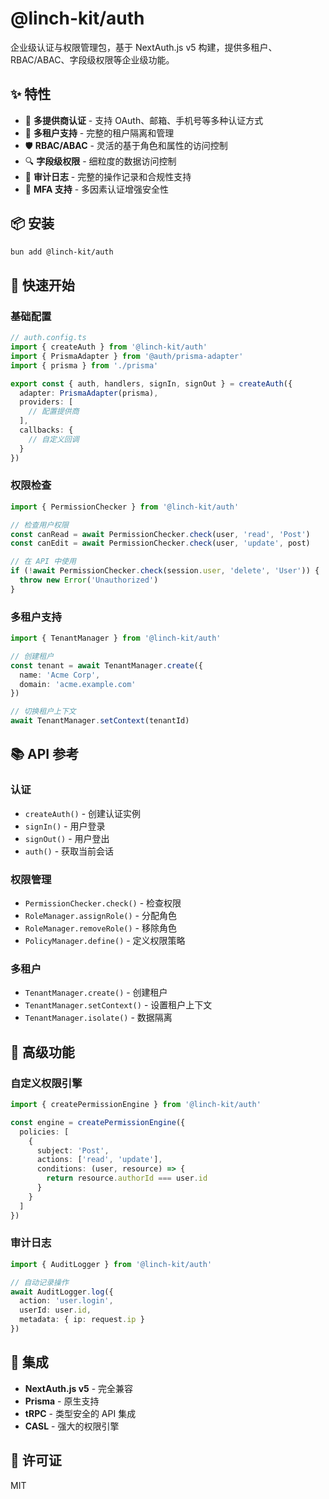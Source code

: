 # @linch-kit/auth

企业级认证与权限管理包，基于 NextAuth.js v5 构建，提供多租户、RBAC/ABAC、字段级权限等企业级功能。

## ✨ 特性

- 🔐 **多提供商认证** - 支持 OAuth、邮箱、手机号等多种认证方式
- 🏢 **多租户支持** - 完整的租户隔离和管理
- 🛡️ **RBAC/ABAC** - 灵活的基于角色和属性的访问控制
- 🔍 **字段级权限** - 细粒度的数据访问控制
- 📝 **审计日志** - 完整的操作记录和合规性支持
- 🔑 **MFA 支持** - 多因素认证增强安全性

## 📦 安装

```bash
bun add @linch-kit/auth
```

## 🚀 快速开始

### 基础配置

```typescript
// auth.config.ts
import { createAuth } from '@linch-kit/auth'
import { PrismaAdapter } from '@auth/prisma-adapter'
import { prisma } from './prisma'

export const { auth, handlers, signIn, signOut } = createAuth({
  adapter: PrismaAdapter(prisma),
  providers: [
    // 配置提供商
  ],
  callbacks: {
    // 自定义回调
  }
})
```

### 权限检查

```typescript
import { PermissionChecker } from '@linch-kit/auth'

// 检查用户权限
const canRead = await PermissionChecker.check(user, 'read', 'Post')
const canEdit = await PermissionChecker.check(user, 'update', post)

// 在 API 中使用
if (!await PermissionChecker.check(session.user, 'delete', 'User')) {
  throw new Error('Unauthorized')
}
```

### 多租户支持

```typescript
import { TenantManager } from '@linch-kit/auth'

// 创建租户
const tenant = await TenantManager.create({
  name: 'Acme Corp',
  domain: 'acme.example.com'
})

// 切换租户上下文
await TenantManager.setContext(tenantId)
```

## 📚 API 参考

### 认证

- `createAuth()` - 创建认证实例
- `signIn()` - 用户登录
- `signOut()` - 用户登出
- `auth()` - 获取当前会话

### 权限管理

- `PermissionChecker.check()` - 检查权限
- `RoleManager.assignRole()` - 分配角色
- `RoleManager.removeRole()` - 移除角色
- `PolicyManager.define()` - 定义权限策略

### 多租户

- `TenantManager.create()` - 创建租户
- `TenantManager.setContext()` - 设置租户上下文
- `TenantManager.isolate()` - 数据隔离

## 🔧 高级功能

### 自定义权限引擎

```typescript
import { createPermissionEngine } from '@linch-kit/auth'

const engine = createPermissionEngine({
  policies: [
    {
      subject: 'Post',
      actions: ['read', 'update'],
      conditions: (user, resource) => {
        return resource.authorId === user.id
      }
    }
  ]
})
```

### 审计日志

```typescript
import { AuditLogger } from '@linch-kit/auth'

// 自动记录操作
await AuditLogger.log({
  action: 'user.login',
  userId: user.id,
  metadata: { ip: request.ip }
})
```

## 🤝 集成

- **NextAuth.js v5** - 完全兼容
- **Prisma** - 原生支持
- **tRPC** - 类型安全的 API 集成
- **CASL** - 强大的权限引擎

## 📄 许可证

MIT